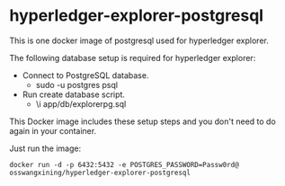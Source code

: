 # hyperledger-explorer-postgresql
This is one docker image of postgresql used for hyperledger explorer.

The following database setup is required for hyperledger explorer:
 - Connect to PostgreSQL database.
    - sudo -u postgres psql
- Run create database script.
    - \i app/db/explorerpg.sql

This Docker image includes these setup steps and you don't need to do again in your container.

Just run the image:
```
docker run -d -p 6432:5432 -e POSTGRES_PASSWORD=Passw0rd@  osswangxining/hyperledger-explorer-postgresql
```